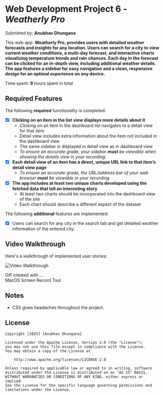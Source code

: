 # Web Development Project 6 - *Weatherly Pro*

Submitted by: **Anubhav Dhungana**

This web app: **Weatherly Pro, provides users with detailed weather forecasts and insights for any location. Users can search for a city to view current weather conditions, a multi-day forecast, and interactive charts visualizing temperature trends and rain chances. Each day in the forecast can be clicked for an in-depth view, including additional weather details. The app features a sidebar for easy navigation and a clean, responsive design for an optimal experience on any device.**

Time spent: **9** hours spent in total

## Required Features

The following **required** functionality is completed:

- [x] **Clicking on an item in the list view displays more details about it**
  - Clicking on an item in the dashboard list navigates to a detail view for that item
  - Detail view includes extra information about the item not included in the dashboard view
  - The same sidebar is displayed in detail view as in dashboard view
  - *To ensure an accurate grade, your sidebar **must** be viewable when showing the details view in your recording.*
- [x] **Each detail view of an item has a direct, unique URL link to that item’s detail view page**
  -  *To ensure an accurate grade, the URL/address bar of your web browser **must** be viewable in your recording.*
- [x] **The app includes at least two unique charts developed using the fetched data that tell an interesting story**
  - At least two charts should be incorporated into the dashboard view of the site
  - Each chart should describe a different aspect of the dataset


  
The following **additional** features are implemented:

* [x] Users can search for any city in the search tab and get detailed weather information of the entered city. 

## Video Walkthrough

Here's a walkthrough of implemented user stories:

<img src='src/assets/Week7ProjectDemoGIF.gif' title='Video Walkthrough' width='' alt='Video Walkthrough' />


GIF created with ...  
MacOS Screen Record Tool

## Notes
* CSS gives headaches throughout the project.

## License

    Copyright [2025] [Anubhav Dhungana]

    Licensed under the Apache License, Version 2.0 (the "License");
    you may not use this file except in compliance with the License.
    You may obtain a copy of the License at

        http://www.apache.org/licenses/LICENSE-2.0

    Unless required by applicable law or agreed to in writing, software
    distributed under the License is distributed on an "AS IS" BASIS,
    WITHOUT WARRANTIES OR CONDITIONS OF ANY KIND, either express or implied.
    See the License for the specific language governing permissions and
    limitations under the License.
